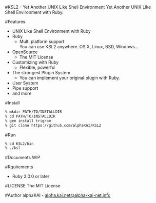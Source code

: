 #KSL2 - Yet Another UNIX Like Shell Environment
Yet Another UNIX Like Shell Environment with Ruby.  
  
#Features
* UNIX Like Shell Environment with Ruby
* Ruby
  - Multi platform support  
    You can use KSL2 anywhere. OS X, Linux, BSD, Windows...
* OpenSource
  - The MIT License
* Customizing with Ruby
  - Flexible, powerful
* The strongest Plugin System
  - You can implement your original plugin with Ruby.
* User System
* Pipe support
* and more
  
  
#Install
```zsh
% mkdir PATH/TO/INSTALLDIR
% cd PATH/TO/INSTALLDIR
% gem install trigram
% git clone https://github.com/alphaKAI/KSL2
```
  
  
#Run
```zsh
% cd KSL2/bin
% ./ksl
```
  
  
#Documents
WIP  
  
  
#Rquirements
* Ruby 2.0.0 or later  
  
  
#LICENSE
The MIT License  
  
  
#Author
alphaKAI - alpha.kai.net@alpha-kai-net.info
  
  
